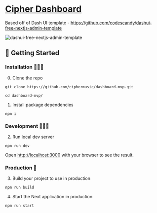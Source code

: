 # [Cipher Dashboard]()
 Based off of Dash UI template - https://github.com/codescandy/dashui-free-nextjs-admin-template

![dashui-free-nextjs-admin-template](https://user-images.githubusercontent.com/68774600/231716707-3da30d19-b826-4692-b03a-fed41376d250.jpg)

 

##  🚀 Getting Started 

### Installation 👨🏻‍💻

0. Clone the repo

```
git clone https://github.com/ciphermusic/dashboard-mvp.git
```
```
cd dashboard-mvp/
```

1. Install package dependencies

```
npm i
```

### Development 👨🏻‍💻

2. Run local dev server

```
npm run dev
```
Open [http://localhost:3000](http://localhost:3000) with your browser to see the result.

### Production 🚀

3. Build your project to use in production

```
npm run build
```

4. Start the Next application in production

```
npm run start
```



